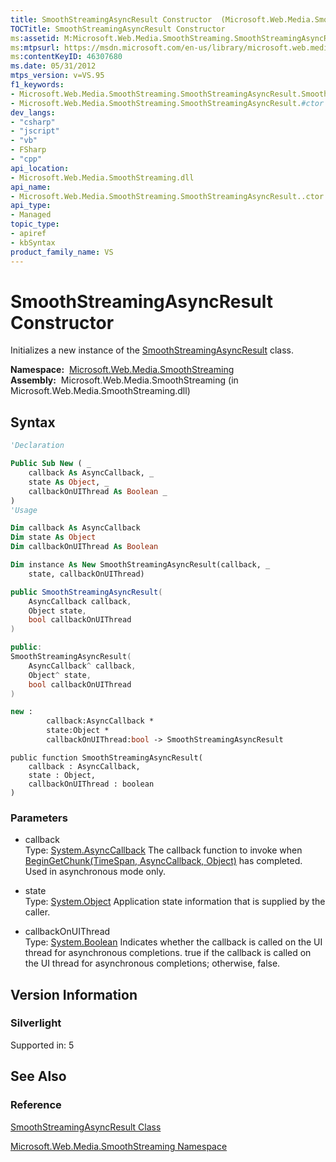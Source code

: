 ```yaml
---
title: SmoothStreamingAsyncResult Constructor  (Microsoft.Web.Media.SmoothStreaming)
TOCTitle: SmoothStreamingAsyncResult Constructor
ms:assetid: M:Microsoft.Web.Media.SmoothStreaming.SmoothStreamingAsyncResult.#ctor(System.AsyncCallback,System.Object,System.Boolean)
ms:mtpsurl: https://msdn.microsoft.com/en-us/library/microsoft.web.media.smoothstreaming.smoothstreamingasyncresult.smoothstreamingasyncresult(v=VS.95)
ms:contentKeyID: 46307680
ms.date: 05/31/2012
mtps_version: v=VS.95
f1_keywords:
- Microsoft.Web.Media.SmoothStreaming.SmoothStreamingAsyncResult.SmoothStreamingAsyncResult
- Microsoft.Web.Media.SmoothStreaming.SmoothStreamingAsyncResult.#ctor
dev_langs:
- "csharp"
- "jscript"
- "vb"
- FSharp
- "cpp"
api_location:
- Microsoft.Web.Media.SmoothStreaming.dll
api_name:
- Microsoft.Web.Media.SmoothStreaming.SmoothStreamingAsyncResult..ctor
api_type:
- Managed
topic_type:
- apiref
- kbSyntax
product_family_name: VS
---
```


# SmoothStreamingAsyncResult Constructor

Initializes a new instance of the [SmoothStreamingAsyncResult](smoothstreamingasyncresult-class-microsoft-web-media-smoothstreaming.md) class.

**Namespace:**  [Microsoft.Web.Media.SmoothStreaming](microsoft-web-media-smoothstreaming-namespace_1.md)  
**Assembly:**  Microsoft.Web.Media.SmoothStreaming (in Microsoft.Web.Media.SmoothStreaming.dll)

## Syntax

```vb
'Declaration

Public Sub New ( _
    callback As AsyncCallback, _
    state As Object, _
    callbackOnUIThread As Boolean _
)
'Usage

Dim callback As AsyncCallback
Dim state As Object
Dim callbackOnUIThread As Boolean

Dim instance As New SmoothStreamingAsyncResult(callback, _
    state, callbackOnUIThread)
```

```csharp
public SmoothStreamingAsyncResult(
    AsyncCallback callback,
    Object state,
    bool callbackOnUIThread
)
```

```cpp
public:
SmoothStreamingAsyncResult(
    AsyncCallback^ callback, 
    Object^ state, 
    bool callbackOnUIThread
)
```

``` fsharp
new : 
        callback:AsyncCallback * 
        state:Object * 
        callbackOnUIThread:bool -> SmoothStreamingAsyncResult
```

```jscript
public function SmoothStreamingAsyncResult(
    callback : AsyncCallback, 
    state : Object, 
    callbackOnUIThread : boolean
)
```

### Parameters

  - callback  
    Type: [System.AsyncCallback](https://msdn.microsoft.com/library/ckbe7yh5\(v=vs.95\))  
    The callback function to invoke when [BeginGetChunk(TimeSpan, AsyncCallback, Object)](trackinfo-begingetchunk-method-microsoft-web-media-smoothstreaming_1.md) has completed. Used in asynchronous mode only.

<!-- end list -->

  - state  
    Type: [System.Object](https://msdn.microsoft.com/library/e5kfa45b\(v=vs.95\))  
    Application state information that is supplied by the caller.

<!-- end list -->

  - callbackOnUIThread  
    Type: [System.Boolean](https://msdn.microsoft.com/library/a28wyd50\(v=vs.95\))  
    Indicates whether the callback is called on the UI thread for asynchronous completions. true if the callback is called on the UI thread for asynchronous completions; otherwise, false.

## Version Information

### Silverlight

Supported in: 5  

## See Also

### Reference

[SmoothStreamingAsyncResult Class](smoothstreamingasyncresult-class-microsoft-web-media-smoothstreaming.md)

[Microsoft.Web.Media.SmoothStreaming Namespace](microsoft-web-media-smoothstreaming-namespace_1.md)

